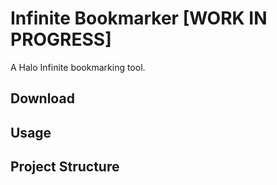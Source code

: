 # Infinite Bookmarker [WORK IN PROGRESS]

A Halo Infinite bookmarking tool.

## Download

## Usage

## Project Structure
